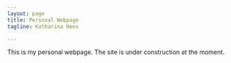 ```yaml
---
layout: page
title: Personal Webpage
tagline: Katharina Hees

---
```


This is my personal webpage. The site is under construction at the moment.
